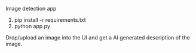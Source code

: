 Image detection app

1. pip install -r requirements.txt
2. python app.py

Drop/upload an image into the UI and get a AI generated description of the image.
